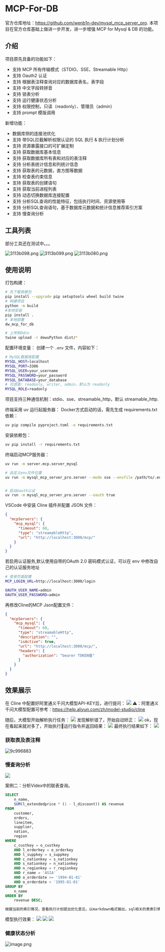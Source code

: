 # MCP-For-DB

官方仓库地址：https://github.com/wenb1n-dev/mysql_mcp_server_pro.
本项目在官方仓库基础上做进一步开发，进一步增强 MCP for Mysql & DB 的功能。

## 介绍

项目原先具备的功能如下：

- 支持 MCP 所有传输模式（STDIO、SSE、Streamable Http）
- 支持 Oauth2 认证
- 支持 根据表注释查询对应的数据库表名，表字段
- 支持 中文字段转拼音
- 支持 锁表分析
- 支持 运行健康状态分析
- 支持 权限控制，只读（readonly）、管理员（admin）
- 支持 prompt 模版调用

新增功能：

- 数据库侧的连接池优化
- 支持 带SQL拦截解析权限认证的 SQL 执行 & 执行计划分析
- 支持 资源暴露接口的可扩展定制
- 支持 获取数据库基本信息
- 支持 获取数据库所有表和对应的表注释
- 支持 分析表统计信息和列统计信息
- 支持 获取表的元数据，直方图等数据
- 支持 检查表约束信息
- 支持 获取表的创建语句
- 支持 获取当前进程列表
- 支持 动态切换数据库连接配置
- 支持 分析SQL查询的性能特征，包括执行时间、资源使用等
- 支持 分析SQL查询语句，基于数据库元数据和统计信息推荐索引方案
- 支持 慢查询分析

## 工具列表

部分工具还在测试中。。。

![3113b098.png](assets/3113b098.png)
![3113b099.png](assets/3113b099.png)
![3113b080.png](assets/3113b080.png)

## 使用说明

打包构建：

```bash
# 先下载依赖包
pip install --upgrade pip setuptools wheel build twine
# 构建项目
python -m build
#本地安装
pip install .
# 本地部署
dw_mcp_for_db

# 上传到Odin
twine upload -r dewuPython dist/*
```

配置环境变量： 创建一个 `.env` 文件，内容如下：

```bash
# MySQL数据库配置
MYSQL_HOST=localhost
MYSQL_PORT=3306
MYSQL_USER=your_username
MYSQL_PASSWORD=your_password
MYSQL_DATABASE=your_database
# 可选值: readonly, writer, admin，默认为 readonly
MYSQL_ROLE=readonly
```

项目支持三种通信机制：stdio、sse、streamable_http，默认 streamable_http.

终端采用 uv 运行起服务器：
Docker方式启动的话，需先生成 requirements.txt 依赖：

```bash
uv pip compile pyproject.toml -o requirements.txt
```

安装依赖包：

```bash
uv pip install -r requirements.txt
```

终端启动MCP服务器：

```bash
uv run -m server.mcp.server_mysql

# 自定义env文件位置
uv run -m mysql_mcp_server_pro.server --mode sse --envfile /path/to/.env


# 启动oauth认证
uv run -m mysql_mcp_server_pro.server --oauth true
```

VSCode 中安装 Cline 插件并配置 JSON 文件：

```json
{
  "mcpServers": {
    "mcp_mysql": {
      "timeout": 60,
      "type": "streamableHttp",
      "url": "http://localhost:3000/mcp/"
    }
  }
}
```

若启用认证服务,默认使用自带的OAuth 2.0 密码模式认证，可以在 env 中修改自己的认证服务地址

```bash
# 登录页面配置
MCP_LOGIN_URL=http://localhost:3000/login

OAUTH_USER_NAME=admin
OAUTH_USER_PASSWORD=admin

```

再修改Cline的MCP Json配置文件：

```json
{
  "mcpServers": {
    "mcp_mysql": {
      "timeout": 60,
      "type": "streamableHttp",
      "description": "",
      "isActive": true,
      "url": "http://localhost:3000/mcp/",
      "headers": {
        "authorization": "bearer TOKEN值"
      }
    }
  }
}
```

## 效果展示

在 Cline 中配置好阿里通义千问大模型API-KEY后，进行提问：
![](assets/7d2ded0c.png)
⚠️：阿里通义千问大模型配置可参考：https://help.aliyun.com/zh/model-studio/cline

随后，大模型开始解析执行任务：
![](assets/22311dfc.png)
发现解析错了，开始自动矫正：
![](assets/078139ad.png)
ok，现在看起来就对多了，开始执行🔧运行指令并返回结果：
![](assets/0b24bcc2.png)
最终执行结果如下：
![](assets/d2f3a319.png)

### 获取表及表注释

![9c996883](assets/9c996883.png)

### 慢查询分析

![](assets/fcedd026.png)

案例二：分析Videx中的联表查询。

```sql
SELECT
    n_name,
    SUM(l_extendedprice * (1 - l_discount)) AS revenue
FROM
    customer,
    orders,
    lineitem,
    supplier,
    nation,
    region
WHERE
    c_custkey = o_custkey
    AND l_orderkey = o_orderkey
    AND l_suppkey = s_suppkey
    AND c_nationkey = s_nationkey
    AND s_nationkey = n_nationkey
    AND n_regionkey = r_regionkey
    AND r_name = 'ASIA'
    AND o_orderdate >= '1994-01-01'
    AND o_orderdate < '1995-01-01'
GROUP BY
    n_name
ORDER BY
    revenue DESC;

根据当前的索引情况，查看执行计划提出优化意见，以markdown格式输出，sql相关的表索引情况、执行情况，优化意见
```

模型执行效果：
![](assets/c13af2ed.png)
![](assets/01bb3934.png)
![](assets/7897fac4.png)

### 健康状态分析

![image.png](assets/49fr45m7m.png)
